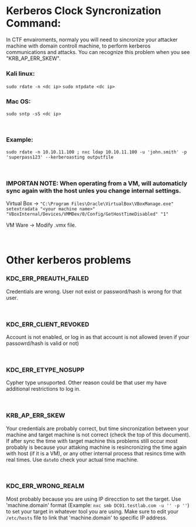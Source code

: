 # Kerberos Clock Syncronization Command:
In CTF envairoments, normaly you will need to sincronize your attacker machine with domain controll machine, to perform kerberos communications and attacks.
You can recognize this problem when you see "KRB_AP_ERR_SKEW".

### Kali linux:
`sudo rdate -n <dc ip>`
`sudo ntpdate <dc ip>`

### Mac OS:
`sudo sntp -sS <dc ip>`

<br>

### Example:
`sudo rdate -n 10.10.11.100 ; nxc ldap 10.10.11.100 -u 'john.smith' -p 'superpass123' --kerberoasting outputfile`

<br>

### IMPORTAN NOTE: When operating from a VM, will automaticly sync again with the host unles you change internal settings.

Virtual Box -> `"C:\Program Files\Oracle\VirtualBox\VBoxManage.exe" setextradata "<your machine name>" "VBoxInternal/Devices/VMMDev/0/Config/GetHostTimeDisabled" "1"`

VM Ware -> Modify .vmx file.

<br>

# Other kerberos problems

### KDC_ERR_PREAUTH_FAILED

Credentials are wrong. User not exist or password/hash is wrong for that user.

<br>

### KDC_ERR_CLIENT_REVOKED

Account is not enabled, or log in as that account is not allowed (even if your passowrd/hash is valid or not)

<br>

### KDC_ERR_ETYPE_NOSUPP

Cypher type unsuported. Other reason could be that user my have additional restrictions to log in.

<br>

### KRB_AP_ERR_SKEW

Your credentials are probably correct, but time sincronization between your machine and target machine is not correct (check the top of this document). If after sync the time with target machine this problems still occur most probably is because your attaking machine is resincronizing the time again with host (if it is a VM), or any other internal process that resincs time with real times. Use `date`to check your actual time machine.

<br>

### KDC_ERR_WRONG_REALM

Most probably because you are using IP direcction to set the target. Use 'machine.domain' format (Example: `nxc smb DC01.testlab.com -u '' -p ''`) to set your target in whatever tool you are using. Make sure to edit your `/etc/hosts` file to link that 'machine.domain' to specific IP address.

<br>
